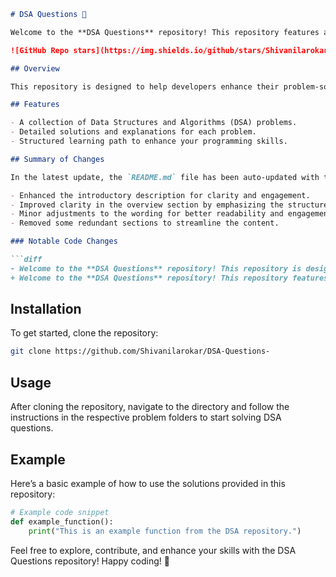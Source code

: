 ```markdown
# DSA Questions 🚀

Welcome to the **DSA Questions** repository! This repository features a comprehensive set of DSA questions 🤖, solutions, and explanations aimed at providing a structured learning path for developers.

![GitHub Repo stars](https://img.shields.io/github/stars/Shivanilarokar/DSA-Questions-) ![GitHub forks](https://img.shields.io/github/forks/Shivanilarokar/DSA-Questions-) ![License](https://img.shields.io/badge/license-MIT-blue.svg)

## Overview

This repository is designed to help developers enhance their problem-solving skills by providing a structured set of DSA problems, solutions, and explanations.

## Features

- A collection of Data Structures and Algorithms (DSA) problems.
- Detailed solutions and explanations for each problem.
- Structured learning path to enhance your programming skills.

## Summary of Changes

In the latest update, the `README.md` file has been auto-updated with the following changes:

- Enhanced the introductory description for clarity and engagement.
- Improved clarity in the overview section by emphasizing the structured learning path for developers.
- Minor adjustments to the wording for better readability and engagement.
- Removed some redundant sections to streamline the content.

### Notable Code Changes

```diff
- Welcome to the **DSA Questions** repository! This repository is designed to help developers enhance their problem-solving skills by providing a structured set of DSA problems, solutions, and explanations. 🤖
+ Welcome to the **DSA Questions** repository! This repository features a comprehensive set of DSA questions 🤖, solutions, and explanations aimed at providing a structured learning path for developers. 🚀
```

## Installation

To get started, clone the repository:

```bash
git clone https://github.com/Shivanilarokar/DSA-Questions-
```

## Usage

After cloning the repository, navigate to the directory and follow the instructions in the respective problem folders to start solving DSA questions.

## Example

Here’s a basic example of how to use the solutions provided in this repository:

```python
# Example code snippet
def example_function():
    print("This is an example function from the DSA repository.")
```

Feel free to explore, contribute, and enhance your skills with the DSA Questions repository! Happy coding! 🎉
```